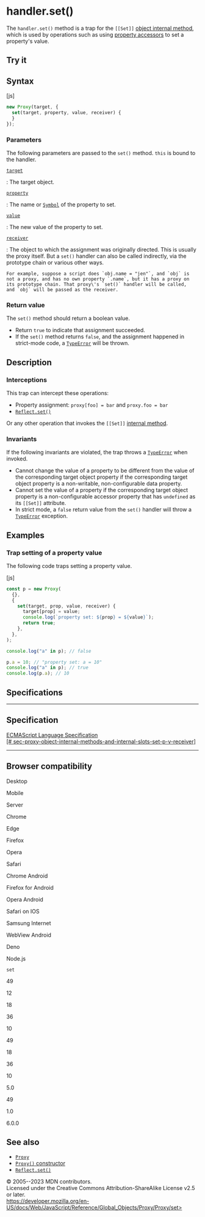 handler.set()
=============

 
The `handler.set()` method is a trap for the `[[Set]]` [object internal
method](../../proxy#object_internal_methods), which is used by
operations such as using [property
accessors](../../../operators/property_accessors) to set a property\'s
value.


 
Try it 
------

 



 
Syntax
------

 
 
 
[js]


```js
new Proxy(target, {
  set(target, property, value, receiver) {
  }
});
```




 
### Parameters

 
The following parameters are passed to the `set()` method. `this` is
bound to the handler.

[`target`](#target)

:   The target object.

[`property`](#property)

:   The name or [`Symbol`](../../symbol) of the property to set.

[`value`](#value)

:   The new value of the property to set.

[`receiver`](#receiver)

:   The object to which the assignment was originally directed. This is
    usually the proxy itself. But a `set()` handler can also be called
    indirectly, via the prototype chain or various other ways.

    For example, suppose a script does `obj.name = "jen"`, and `obj` is
    not a proxy, and has no own property `.name`, but it has a proxy on
    its prototype chain. That proxy\'s `set()` handler will be called,
    and `obj` will be passed as the receiver.



 
### Return value 

 
The `set()` method should return a boolean value.

-   Return `true` to indicate that assignment succeeded.
-   If the `set()` method returns `false`, and the assignment happened
    in strict-mode code, a [`TypeError`](../../typeerror) will be
    thrown.



 
Description
-----------


 
### Interceptions

 
This trap can intercept these operations:

-   Property assignment: `proxy[foo] = bar` and `proxy.foo = bar`
-   [`Reflect.set()`](../../reflect/set)

Or any other operation that invokes the `[[Set]]` [internal
method](../../proxy#object_internal_methods).



 
### Invariants

 
If the following invariants are violated, the trap throws a
[`TypeError`](../../typeerror) when invoked.

-   Cannot change the value of a property to be different from the value
    of the corresponding target object property if the corresponding
    target object property is a non-writable, non-configurable data
    property.
-   Cannot set the value of a property if the corresponding target
    object property is a non-configurable accessor property that has
    `undefined` as its `[[Set]]` attribute.
-   In strict mode, a `false` return value from the `set()` handler will
    throw a [`TypeError`](../../typeerror) exception.



 
Examples
--------


 
### Trap setting of a property value 

 
The following code traps setting a property value.

 
 
[js]


```js
const p = new Proxy(
  {},
  {
    set(target, prop, value, receiver) {
      target[prop] = value;
      console.log(`property set: ${prop} = ${value}`);
      return true;
    },
  },
);

console.log("a" in p); // false

p.a = 10; // "property set: a = 10"
console.log("a" in p); // true
console.log(p.a); // 10
```




Specifications
--------------

 
  --------------------------------------------------------------------------------------------------------------------------------------------------------------------------------------------------------------------------------------
  Specification
  --------------------------------------------------------------------------------------------------------------------------------------------------------------------------------------------------------------------------------------
  [ECMAScript Language Specification\
  [\#
  sec-proxy-object-internal-methods-and-internal-slots-set-p-v-receiver]](https://tc39.es/ecma262/multipage/ordinary-and-exotic-objects-behaviours.html#sec-proxy-object-internal-methods-and-internal-slots-set-p-v-receiver)

  --------------------------------------------------------------------------------------------------------------------------------------------------------------------------------------------------------------------------------------


Browser compatibility 
---------------------

 


Desktop

Mobile

Server

Chrome

Edge

Firefox

Opera

Safari

Chrome Android

Firefox for Android

Opera Android

Safari on IOS

Samsung Internet

WebView Android

Deno

Node.js

`set`

49

12

18

36

10

49

18

36

10

5.0

49

1.0

6.0.0

 
See also 
--------

 
-   [`Proxy`](../../proxy)
-   [`Proxy()` constructor](../proxy)
-   [`Reflect.set()`](../../reflect/set)



 
© 2005--2023 MDN contributors.\
Licensed under the Creative Commons Attribution-ShareAlike License v2.5
or later.\
https://developer.mozilla.org/en-US/docs/Web/JavaScript/Reference/Global_Objects/Proxy/Proxy/set>

